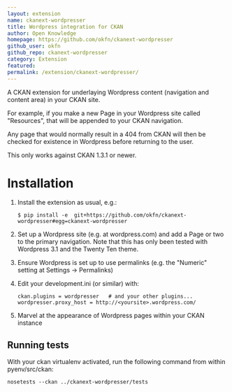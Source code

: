 ```yaml
---
layout: extension
name: ckanext-wordpresser
title: Wordpress integration for CKAN
author: Open Knowledge
homepage: https://github.com/okfn/ckanext-wordpresser
github_user: okfn
github_repo: ckanext-wordpresser
category: Extension
featured: 
permalink: /extension/ckanext-wordpresser/
---
```



A CKAN extension for underlaying Wordpress content (navigation and content area) in your CKAN site.

For example, if you make a new Page in your Wordpress site called "Resources", that will be appended to your CKAN navigation.

Any page that would normally result in a 404 from CKAN will then be checked for existence in Wordpress before returning to the user.

This only works against CKAN 1.3.1 or newer.

Installation
============

1.  Install the extension as usual, e.g.:

        $ pip install -e  git+https://github.com/okfn/ckanext-wordpresser#egg=ckanext-wordpresser

2.  Set up a Wordpress site (e.g. at wordpress.com) and add a Page or two to the primary navigation. Note that this has only been tested with Wordpress 3.1 and the Twenty Ten theme.
3.  Ensure Wordpress is set up to use permalinks (e.g. the "Numeric" setting at Settings -\> Permalinks)
4.  Edit your development.ini (or similar) with:

        ckan.plugins = wordpresser   # and your other plugins...
        wordpresser.proxy_host = http://<yoursite>.wordpress.com/

5.  Marvel at the appearance of Wordpress pages within your CKAN instance

Running tests
-------------

With your ckan virtualenv activated, run the following command from within pyenv/src/ckan:

    nosetests --ckan ../ckanext-wordpresser/tests


